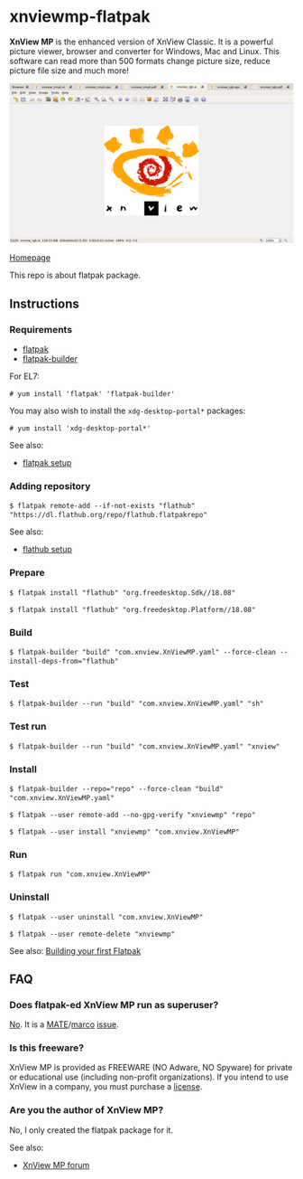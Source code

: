 # xnviewmp-flatpak

**XnView MP** is the enhanced version of XnView Classic. It is a powerful picture viewer, browser and converter for Windows, Mac and Linux. This software can read more than 500 formats change picture size, reduce picture file size and much more!

![xnviewmp-flatpak screenshot](xnviewmp-flatpak.png)

[Homepage](https://www.xnview.com/en/xnviewmp/)

This repo is about flatpak package.

## Instructions

### Requirements

* [flatpak](https://github.com/flatpak/flatpak)
* [flatpak-builder](https://github.com/flatpak/flatpak-builder)

For EL7:

```
# yum install 'flatpak' 'flatpak-builder'
```

You may also wish to install the `xdg-desktop-portal*` packages:

```
# yum install 'xdg-desktop-portal*'
```

See also:

* [flatpak setup](https://flatpak.org/setup)

### Adding repository

```
$ flatpak remote-add --if-not-exists "flathub" "https://dl.flathub.org/repo/flathub.flatpakrepo"
```

See also:

* [flathub setup](http://docs.flatpak.org/en/latest/using-flatpak.html#add-a-remote)

### Prepare

```
$ flatpak install "flathub" "org.freedesktop.Sdk//18.08"
```

```
$ flatpak install "flathub" "org.freedesktop.Platform//18.08"
```

### Build

```
$ flatpak-builder "build" "com.xnview.XnViewMP.yaml" --force-clean --install-deps-from="flathub"
```

### Test

```
$ flatpak-builder --run "build" "com.xnview.XnViewMP.yaml" "sh"
```

### Test run

```
$ flatpak-builder --run "build" "com.xnview.XnViewMP.yaml" "xnview"
```

### Install

```
$ flatpak-builder --repo="repo" --force-clean "build" "com.xnview.XnViewMP.yaml"
```

```
$ flatpak --user remote-add --no-gpg-verify "xnviewmp" "repo"
```

```
$ flatpak --user install "xnviewmp" "com.xnview.XnViewMP"
```

### Run

```
$ flatpak run "com.xnview.XnViewMP"
```

### Uninstall

```
$ flatpak --user uninstall "com.xnview.XnViewMP"
```

```
$ flatpak --user remote-delete "xnviewmp"
```

See also: [Building your first Flatpak](http://docs.flatpak.org/en/latest/first-build.html)

## FAQ

### Does flatpak-ed XnView MP run as superuser?

[No](https://github.com/flatpak/flatpak/issues/1557). It is a [MATE](https://github.com/mate-desktop)/[marco](https://github.com/mate-desktop/marco) [issue](https://github.com/mate-desktop/marco/issues/301).

### Is this freeware?

XnView MP is provided as FREEWARE (NO Adware, NO Spyware) for private or educational use (including non-profit organizations).
If you intend to use XnView in a company, you must purchase a [license](https://www.xnview.com/en/xnviewmp/#downloads).

### Are you the author of XnView MP?

No, I only created the flatpak package for it.

See also:

* [XnView MP forum](https://newsgroup.xnview.com/viewforum.php?f=68)

